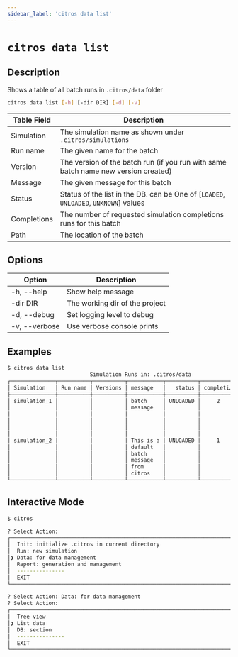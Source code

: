 ```yaml
---
sidebar_label: 'citros data list'
---
```


# `citros data list`

## Description

Shows a table of all batch runs in `.citros/data` folder 

```bash
citros data list [-h] [-dir DIR] [-d] [-v]
```

Table Field|Description
|--|--|
|Simulation       |       The simulation name as shown under `.citros/simulations`|
|Run name       |       The given name for the batch|
|Version       |       The version of the batch run (if you run with same batch name new version created)|
|Message       |       The given message for this batch|
|Status       |       Status of the list in the DB. can be One of [`LOADED`, `UNLOADED`, `UNKNOWN`] values|
|Completions       |       The number of requested simulation completions runs for this batch|
|Path       |       The location of the batch

## Options
Option|Description
|--|--|
|-h, --help       |       Show help message|
|-dir DIR       |       The working dir of the project|
|-d, --debug       |       Set logging level to debug|
|-v, --verbose       |       Use verbose console prints|


## Examples

```bash
$ citros data list
                          Simulation Runs in: .citros/data                           
┌──────────────┬──────────┬──────────┬───────────┬──────────┬───────────┬────────────┐
│ Simulation   │ Run name │ Versions │ message   │   status │ completi… │ path       │
├──────────────┼──────────┼──────────┼───────────┼──────────┼───────────┼────────────┤
│ simulation_1 │          │          │ batch     │ UNLOADED │     2     │ .citros/d  │
│              │          │          │ message   │          │           │ ata/simul  │
│              │          │          │           │          │           │ ation_1/b  │
│              │          │          │           │          │           │ atch/2024  │
│              │          │          │           │          │           │ 020719012  │
│              │          │          │           │          │           │ 5/         │
│ simulation_2 │          │          │ This is a │ UNLOADED │     1     │ .citros/d  │
│              │          │          │ default   │          │           │ ata/simul  │
│              │          │          │ batch     │          │           │ ation_2/c  │
│              │          │          │ message   │          │           │ itros/202  │
│              │          │          │ from      │          │           │ 402070906  │
│              │          │          │ citros    │          │           │ 23/        │
└──────────────┴──────────┴──────────┴───────────┴──────────┴───────────┴────────────┘
```

## Interactive Mode

```bash
$ citros
```

```sh
? Select Action: 
┌────────────────────────────────────────────────────────────────────────────────────┐
│  Init: initialize .citros in current directory                                     │
│  Run: new simulation                                                               │
│❯ Data: for data management                                                         │
│  Report: generation and management                                                 │
│  ---------------                                                                   │
│  EXIT                                                                              │
└────────────────────────────────────────────────────────────────────────────────────┘
```

```sh
? Select Action: Data: for data management 
? Select Action: 
┌────────────────────────────────────────────────────────────────────────────────────┐
│  Tree view                                                                         │
│❯ List data                                                                         │
│  DB: section                                                                       │
│  ---------------                                                                   │
│  EXIT                                                                              │
└────────────────────────────────────────────────────────────────────────────────────┘
```
